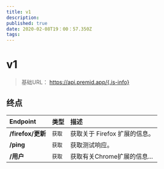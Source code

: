 ```yaml
---
title: v1
description:
published: true
date: 2020-02-08T19：00：57.350Z
tags:
---
```


# v1

> 基础URL： https://api.premid.app/{.is-info}


## 终点

<table>
  <thead>
    <tr>
      <th style="text-align:left">Endpoint</th>
      <th style="text-align:left">类型</th>
      <th style="text-align:left">描述</th>
    </tr>
  </thead>
  <tbody>
    <tr>
      <td style="text-align:left"><b>/firefox/更新</b>
      </td>
      <td style="text-align:left"><code>获取</code></td>
      <td style="text-align:left">获取关于 Firefox 扩展的信息。</td>
    </tr>
    <tr>
      <td style="text-align:left"><b>/ping</b>
      </td>
      <td style="text-align:left"><code>获取</code></td>
      <td style="text-align:left">获取测试响应。</td>
    </tr>
    <tr>
      <td style="text-align:left"><b>/用户</b>
      </td>
      <td style="text-align:left"><code>获取</code></td>
      <td style="text-align:left">获取有关Chrome扩展的信息...</td>
    </tr>
  </tbody>
</table>

